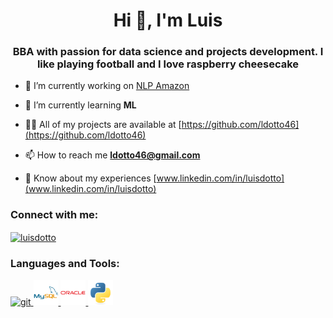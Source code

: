 <h1 align="center">Hi 👋, I'm Luis</h1>
<h3 align="center">BBA with passion for data science and projects development.                           
  I like playing football and I love raspberry cheesecake</h3>

- 🔭 I’m currently working on [NLP Amazon](https://github.com/ldotto46/NLP_amazon.git)

- 🌱 I’m currently learning **ML**

- 👨‍💻 All of my projects are available at [https://github.com/ldotto46](https://github.com/ldotto46)

- 📫 How to reach me **ldotto46@gmail.com**

- 📄 Know about my experiences [www.linkedin.com/in/luisdotto](www.linkedin.com/in/luisdotto)

<h3 align="left">Connect with me:</h3>
<p align="left">
<a href="https://linkedin.com/in/luisdotto" target="blank"><img align="center" src="https://raw.githubusercontent.com/rahuldkjain/github-profile-readme-generator/master/src/images/icons/Social/linked-in-alt.svg" alt="luisdotto" height="30" width="40" /></a>
</p>

<h3 align="left">Languages and Tools:</h3>
<p align="left"> <a href="https://git-scm.com/" target="_blank"> <img src="https://www.vectorlogo.zone/logos/git-scm/git-scm-icon.svg" alt="git" width="40" height="40"/> </a> <a href="https://www.mysql.com/" target="_blank"> <img src="https://raw.githubusercontent.com/devicons/devicon/master/icons/mysql/mysql-original-wordmark.svg" alt="mysql" width="40" height="40"/> </a> <a href="https://www.oracle.com/" target="_blank"> <img src="https://raw.githubusercontent.com/devicons/devicon/master/icons/oracle/oracle-original.svg" alt="oracle" width="40" height="40"/> </a> <a href="https://www.python.org" target="_blank"> <img src="https://raw.githubusercontent.com/devicons/devicon/master/icons/python/python-original.svg" alt="python" width="40" height="40"/> </a> </p>
